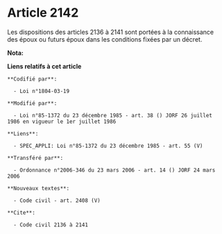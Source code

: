# Article 2142

Les dispositions des articles 2136 à 2141 sont portées à la connaissance des époux ou futurs époux dans les conditions fixées
par un décret.

**Nota:**



**Liens relatifs à cet article**

	**Codifié par**:

	  - Loi n°1804-03-19

	**Modifié par**:

	  - Loi n°85-1372 du 23 décembre 1985 - art. 38 () JORF 26 juillet 1986 en vigueur le 1er juillet 1986

	**Liens**:

	  - SPEC_APPLI: Loi n°85-1372 du 23 décembre 1985 - art. 55 (V)

	**Transféré par**:

	  - Ordonnance n°2006-346 du 23 mars 2006 - art. 14 () JORF 24 mars 2006

	**Nouveaux textes**:

	  - Code civil - art. 2408 (V)

	**Cite**:

	  - Code civil 2136 à 2141
